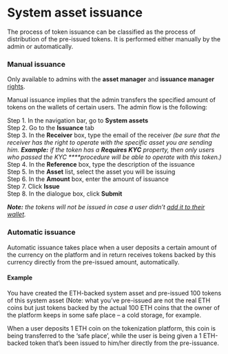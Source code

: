 # System asset issuance

The process of token issuance can be classified as the process of distribution of the pre-issued tokens. It is performed either manually by the admin or automatically.

### Manual issuance <a id="manual-issuance"></a>

Only available to admins with the **asset manager** and **issuance manager** [rights](https://cryptofund.software/resources/product-guide/admins/admin-account-management/rights-of-admins-on-the-platform/).

Manual issuance implies that the admin transfers the specified amount of tokens on the wallets of certain users. The admin flow is the following:

Step 1. In the navigation bar, go to **System assets**  
Step 2. Go to the **Issuance** tab  
Step 3. In the **Receiver** box, type the email of the receiver _\(be sure that the receiver has the right to operate with the specific asset you are sending him. **Example:** if the token has a **Requires KYC** property, then only users who passed the KYC ****procedure will be able to operate with this token.\)_  
Step 4. In the **Reference** box, type the description of the issuance  
Step 5. In the **Asset** list, select the asset you will be issuing  
Step 6. In the **Amount** box, enter the amount of issuance  
Step 7. Click **Issue**  
Step 8. In the dialogue box, click **Submit**

_**Note:** the tokens will not be issued in case a user didn’t_ [_add it to their wallet_](https://cryptofund.software/resources/product-guide/end-users/Wallet/add-the-token-to-your-wallet/)_._

### Automatic issuance <a id="automatic-issuance"></a>

Automatic issuance takes place when a user deposits a certain amount of the currency on the platform and in return receives tokens backed by this currency directly from the pre-issued amount, automatically.

#### Example <a id="example"></a>

You have created the ETH-backed system asset and pre-issued 100 tokens of this system asset \(Note: what you’ve pre-issued are not the real ETH coins but just tokens backed by the actual 100 ETH coins that the owner of the platform keeps in some safe place – a cold storage, for example.

When a user deposits 1 ETH coin on the tokenization platform, this coin is being transferred to the ‘safe place’, while the user is being given a 1 ETH-backed token that’s been issued to him/her directly from the pre-issuance.

